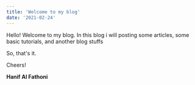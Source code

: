 ```yaml
---
title: 'Welcome to my blog'
date: '2021-02-24'
---
```


Hello!
Welcome to my blog. In this blog i will posting some articles, some basic tutorials, and another blog stuffs

So, that's it.

Cheers!

**Hanif Al Fathoni**